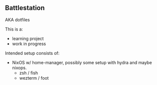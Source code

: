 ## Battlestation

AKA dotfiles

This is a:
- learning project
- work in progress

Intended setup consists of:
- NixOS w/ home-manager, possibly some setup with hydra and maybe nixops.
  - zsh / fish
  - wezterm / foot
